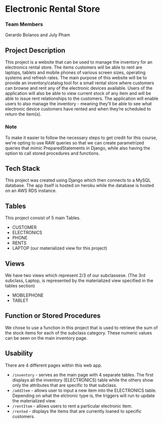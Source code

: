 
# Electronic Rental Store

### Team Members
Gerardo Bolanos and July Pham

## Project Description
This project is a website that can be used to manage the inventory
for an electronics rental store. The items customers will be able to 
rent are laptops, tablets and mobile phones of various screen sizes,
operating systems and refresh rates. The main purpose of this website
will be to provide an inventory/catalog tool for a small rental store 
where customers can browse and rent any of the electronic devices available. 
Users of the application will also be able to view current stock of any item and will be able 
to issue rent relationships to the customers. The application will enable users to also 
manage the inventory - meaning they’ll be able to see what electronic 
device customers have rented and when they’re scheduled to return the item(s).

### Note
To make it easier to follow the necessary steps to get credit for this course, we're opting to use RAW queries
so that we can create parametrized queries that mimic PreparedStatements in Django, while also
having the option to call stored procedures and functions.

## Tech Stack
This project was created using Django which then connects to a MySQL database. The app itself is hosted on heroku while the database is hosted on an AWS RDS instance.

## Tables
This project consist of 5 main Tables.  
- CUSTOMER 
- ELECTRONICS
- PHONE
- RENTS
- LAPTOP (our materialized view for this project)

## Views
We have two views which represent 2/3 of our subclassese. (The 3rd subclass, Laptop, is represented by the materialized view specified in the tables section)
- MOBILEPHONE
- TABLET

## Function or Stored Procedures
We chose to use a function in this project that is used to retrieve the sum of the stock items for each of the subclass category. These numeric values can be seen on the main inventory page.

## Usability
There are 4 different pages within this web app.
- ```/inventory``` - serves as the main page with 4 separate tables. The first displays all the inventory (ELECTRONICS) table while the others show only the attributes that are specific to that subclass.
- ```/addItem``` - allows user to input a new item into the ELECTRONICS table. Depending on what the elctronic type is, the triggers will run to update the materialized view.
- ```/rentItem``` - allows users to rent a particular electronic item.
- ```/rented``` - displays the items that are currently loaned to specific customers.
